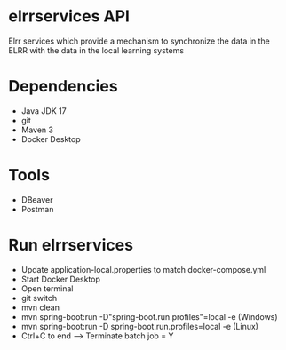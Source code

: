
# elrrservices API
Elrr services which provide a mechanism to synchronize the data in the ELRR with the data in the local learning systems 

# Dependencies
- Java JDK 17
- git
- Maven 3
- Docker Desktop

# Tools
- DBeaver
- Postman

# Run elrrservices
- Update application-local.properties to match docker-compose.yml
- Start Docker Desktop
- Open terminal
- git switch <dev feature branch>
- mvn clean
- mvn spring-boot:run -D"spring-boot.run.profiles"=local -e (Windows)
- mvn spring-boot:run -D spring-boot.run.profiles=local -e (Linux)
- Ctrl+C to end --> Terminate batch job = Y